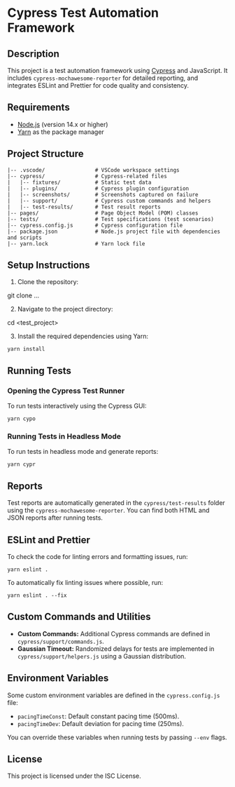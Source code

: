 # Cypress Test Automation Framework

## Description

This project is a test automation framework using [Cypress](https://www.cypress.io/) and JavaScript.
It includes `cypress-mochawesome-reporter` for detailed reporting, and integrates ESLint and Prettier for code quality and consistency.

## Requirements

-   [Node.js](https://nodejs.org/) (version 14.x or higher)
-   [Yarn](https://yarnpkg.com/) as the package manager

## Project Structure

```
|-- .vscode/                # VSCode workspace settings
|-- cypress/                # Cypress-related files
|   |-- fixtures/           # Static test data
|   |-- plugins/            # Cypress plugin configuration
|   |-- screenshots/        # Screenshots captured on failure
|   |-- support/            # Cypress custom commands and helpers
|   |-- test-results/       # Test result reports
|-- pages/                  # Page Object Model (POM) classes
|-- tests/                  # Test specifications (test scenarios)
|-- cypress.config.js       # Cypress configuration file
|-- package.json            # Node.js project file with dependencies and scripts
|-- yarn.lock               # Yarn lock file
```

## Setup Instructions

1. Clone the repository:

git clone ...

2. Navigate to the project directory:

cd <test_project>

3. Install the required dependencies using Yarn:

`yarn install`

## Running Tests

### Opening the Cypress Test Runner

To run tests interactively using the Cypress GUI:

`yarn cypo`

### Running Tests in Headless Mode

To run tests in headless mode and generate reports:

`yarn cypr`

## Reports

Test reports are automatically generated in the `cypress/test-results` folder using the `cypress-mochawesome-reporter`.
You can find both HTML and JSON reports after running tests.

## ESLint and Prettier

To check the code for linting errors and formatting issues, run:

`yarn eslint .`

To automatically fix linting issues where possible, run:

`yarn eslint . --fix`

## Custom Commands and Utilities

-   **Custom Commands:** Additional Cypress commands are defined in `cypress/support/commands.js`.
-   **Gaussian Timeout:** Randomized delays for tests are implemented in `cypress/support/helpers.js` using a Gaussian distribution.

## Environment Variables

Some custom environment variables are defined in the `cypress.config.js` file:

-   `pacingTimeConst`: Default constant pacing time (500ms).
-   `pacingTimeDev`: Default deviation for pacing time (250ms).

You can override these variables when running tests by passing `--env` flags.

## License

This project is licensed under the ISC License.
